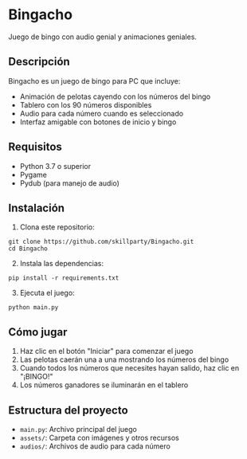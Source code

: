 # Bingacho

Juego de bingo con audio genial y animaciones geniales.

## Descripción

Bingacho es un juego de bingo para PC que incluye:
- Animación de pelotas cayendo con los números del bingo
- Tablero con los 90 números disponibles
- Audio para cada número cuando es seleccionado
- Interfaz amigable con botones de inicio y bingo

## Requisitos

- Python 3.7 o superior
- Pygame
- Pydub (para manejo de audio)

## Instalación

1. Clona este repositorio:
```
git clone https://github.com/skillparty/Bingacho.git
cd Bingacho
```

2. Instala las dependencias:
```
pip install -r requirements.txt
```

3. Ejecuta el juego:
```
python main.py
```

## Cómo jugar

1. Haz clic en el botón "Iniciar" para comenzar el juego
2. Las pelotas caerán una a una mostrando los números del bingo
3. Cuando todos los números que necesites hayan salido, haz clic en "¡BINGO!"
4. Los números ganadores se iluminarán en el tablero

## Estructura del proyecto

- `main.py`: Archivo principal del juego
- `assets/`: Carpeta con imágenes y otros recursos
- `audios/`: Archivos de audio para cada número
